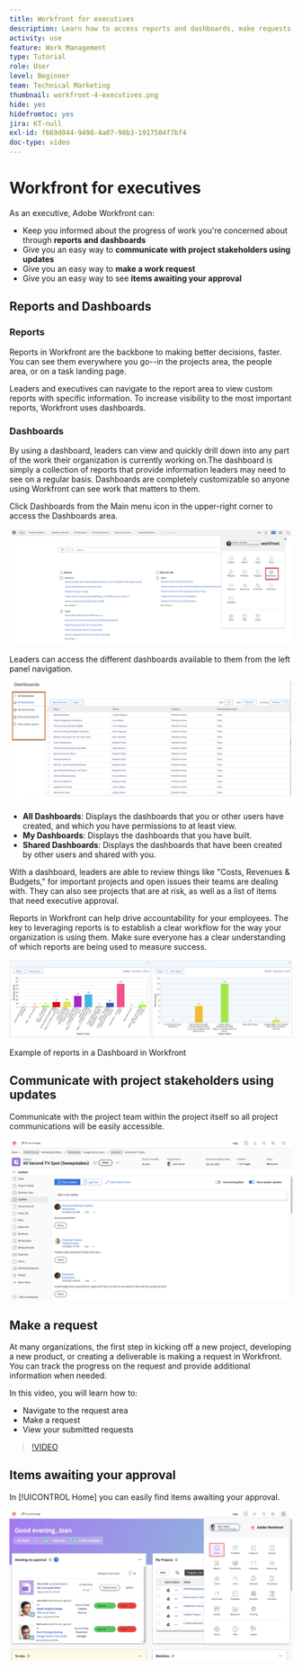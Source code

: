```yaml
---
title: Workfront for executives
description: Learn how to access reports and dashboards, make requests, and review requests.
activity: use
feature: Work Management
type: Tutorial
role: User
level: Beginner
team: Technical Marketing
thumbnail: workfront-4-executives.png
hide: yes
hidefromtoc: yes
jira: KT-null
exl-id: f669d044-9498-4a07-90b3-1917504f7bf4
doc-type: video
---
```

# Workfront for executives

As an executive, Adobe Workfront can:

* Keep you informed about the progress of work you're concerned about through **reports and dashboards**
* Give you an easy way to **communicate with project stakeholders using updates**
* Give you an easy way to **make a work request**
* Give you an easy way to see **items awaiting your approval**

## Reports and Dashboards

### Reports

Reports in Workfront are the backbone to making better decisions, faster. You can see them everywhere you go--in the projects area, the people area, or on a task landing page.

Leaders and executives can navigate to the report area to view custom reports with specific information. To increase visibility to the most important reports, Workfront uses dashboards. 

### Dashboards 

By using a dashboard, leaders can view and quickly drill down into any part of the work their organization is currently working on.The dashboard is simply a collection of reports that provide information leaders may need to see on a regular basis. Dashboards are completely customizable so anyone using Workfront can see work that matters to them. 

Click Dashboards from the Main menu icon in the upper-right corner to access the Dashboards area.

![An image of the Dashboards option in the main menu](assets/workfront-4-executives-1.png)

Leaders can access the different dashboards available to them from the left panel navigation.

![An image of the Dashboards page](assets/workfront-4-executives-2.png)

* **All Dashboards**: Displays the dashboards that you or other users have created, and which you have permissions to at least view.
* **My Dashboards**: Displays the dashboards that you have built.
* **Shared Dashboards**: Displays the dashboards that have been created by other users and shared with you.

With a dashboard, leaders are able to review things like "Costs, Revenues & Budgets," for important projects and open issues their teams are dealing with. They can also see projects that are at risk, as well as a list of items that need executive approval.

Reports in Workfront can help drive accountability for your employees. The key to leveraging reports is to establish a clear workflow for the way your organization is using them. Make sure everyone has a clear understanding of which reports are being used to measure success.

![Example of reports in a Dashboard in Workfront ](assets/workfront-4-executives-3.png)

Example of reports in a Dashboard in Workfront 

## Communicate with project stakeholders using updates

Communicate with the project team within the project itself so all project communications will be easily accessible.

![An image of the Updates page](assets/workfront-4-executives-4.png)


## Make a request

At many organizations, the first step in kicking off a new project, developing a new product, or creating a deliverable is making a request in Workfront. You can track the progress on the request and provide additional information when needed.

In this video, you will learn how to:

* Navigate to the request area
* Make a request
* View your submitted requests

>[!VIDEO](https://video.tv.adobe.com/v/336092/?quality=12&learn=on)

## Items awaiting your approval

In [!UICONTROL Home] you can easily find items awaiting your approval.

![An image of the Home page](assets/workfront-4-executives-5.png)

